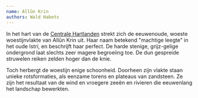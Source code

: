 ```yaml
---
name: Allûn Krin
authors: Wald Habets
---
```


In het hart van de [Centrale Hartlanden](#) strekt zich de eeuwenoude, woeste woestijnvlakte van Allûn Krin uit. Haar naam betekend "machtige leegte" in het oude Istrí, en beschrijft haar perfect. De harde stenige, grijz-gelige ondergrond laat slechts zeer magere begroeiing toe. De dun gespreide struwelen reiken zelden hoger dan de knie.

Toch herbergt de woestijn enige schoonheid. Doorheen zijn vlakte staan unieke rotsformaties, als eenzame torens en plateaus van zandsteen. Ze zijn het resultaat van de wind en vroegere zeeën en rivieren die eeuwenlang het landschap bewerkten. 